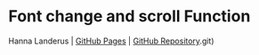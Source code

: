 # Font change and scroll Function
Hanna Landerus | [GitHub Pages](https://hannalanderus.github.io/Font-change-and-scroll) | [GitHub Repository](https://github.com/hannalanderus/Font-change-and-scroll).git)


